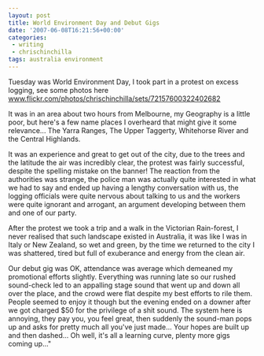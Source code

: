 ```yaml
---
layout: post
title: World Environment Day and Debut Gigs
date: '2007-06-08T16:21:56+00:00'
categories:
 - writing
 - chrischinchilla
tags: australia environment
---
```


Tuesday was World Environment Day, I took part in a protest on excess logging, see some photos here <a href="https://www.flickr.com/photos/chrischinchilla/sets/72157600322402682" target="_blank">www.flickr.com/photos/chrischinchilla/sets/72157600322402682</a>

It was in an area about two hours from Melbourne, my Geography is a little poor, but here's a few name places I overheard that might give it some relevance... The Yarra Ranges, The Upper Taggerty, Whitehorse River and the Central Highlands.

It was an experience and great to get out of the city, due to the trees and the latitude the air was incredibly clear, the protest was fairly successful, despite the spelling mistake on the banner! The reaction from the authorities was strange, the police man was actually quite interested in what we had to say and ended up having a lengthy conversation with us, the logging officials were quite nervous about talking to us and the workers were quite ignorant and arrogant, an argument developing between them and one of our party.

After the protest we took a trip and a walk in the Victorian Rain-forest, I never realised that such landscape existed in Australia, it was like I was in Italy or New Zealand, so wet and green, by the time we returned to the city I was shattered, tired but full of exuberance and energy from the clean air.

Our debut gig was OK, attendance was average which demeaned my promotional efforts slightly. Everything was running late so our rushed sound-check led to an appalling stage sound that went up and down all over the place, and the crowd were flat despite my best efforts to rile them. People seemed to enjoy it though but the evening ended on a downer after we got charged $50 for the privilege of a shit sound. The system here is annoying, they pay you, you feel great, then suddenly the sound-man pops up and asks for pretty much all you've just made... Your hopes are built up and then dashed... Oh well, it's all a learning curve, plenty more gigs coming up..."
